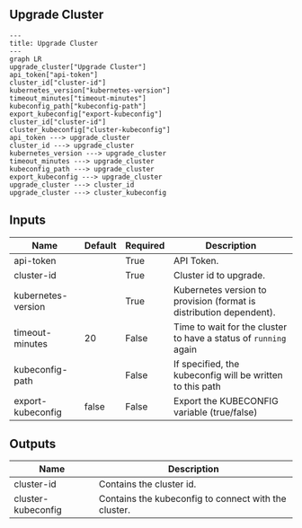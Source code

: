 ## Upgrade Cluster

```mermaid
---
title: Upgrade Cluster
---
graph LR
upgrade_cluster["Upgrade Cluster"]
api_token["api-token"]
cluster_id["cluster-id"]
kubernetes_version["kubernetes-version"]
timeout_minutes["timeout-minutes"]
kubeconfig_path["kubeconfig-path"]
export_kubeconfig["export-kubeconfig"]
cluster_id["cluster-id"]
cluster_kubeconfig["cluster-kubeconfig"]
api_token ---> upgrade_cluster
cluster_id ---> upgrade_cluster
kubernetes_version ---> upgrade_cluster
timeout_minutes ---> upgrade_cluster
kubeconfig_path ---> upgrade_cluster
export_kubeconfig ---> upgrade_cluster
upgrade_cluster ---> cluster_id
upgrade_cluster ---> cluster_kubeconfig
```
## Inputs
| Name | Default | Required | Description |
| --- | --- | --- | --- |
| api-token |  | True | API Token. |
| cluster-id |  | True | Cluster id to upgrade. |
| kubernetes-version |  | True | Kubernetes version to provision (format is distribution dependent). |
| timeout-minutes | 20 | False | Time to wait for the cluster to have a status of `running` again |
| kubeconfig-path |  | False | If specified, the kubeconfig will be written to this path |
| export-kubeconfig | false | False | Export the KUBECONFIG variable (true/false) |

## Outputs
| Name | Description |
| --- | --- |
| cluster-id | Contains the cluster id. |
| cluster-kubeconfig | Contains the kubeconfig to connect with the cluster. |

